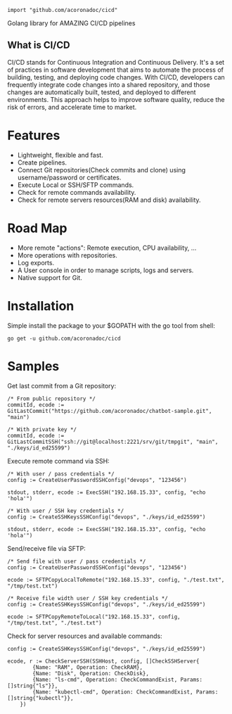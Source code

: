 ```
import "github.com/acoronadoc/cicd"
```

Golang library for AMAZING CI/CD pipelines

## What is CI/CD

CI/CD stands for Continuous Integration and Continuous Delivery. It's a set of practices in software development that aims to automate the process of building, testing, and deploying code changes. With CI/CD, developers can frequently integrate code changes into a shared repository, and those changes are automatically built, tested, and deployed to different environments. This approach helps to improve software quality, reduce the risk of errors, and accelerate time to market.

# Features

* Lightweight, flexible and fast.
* Create pipelines.
* Connect Git repositories(Check commits and clone) using username/password or certificates.
* Execute Local or SSH/SFTP commands.
* Check for remote commands availability.
* Check for remote servers resources(RAM and disk) availability.

# Road Map

* More remote "actions": Remote execution, CPU availability, ...
* More operations with repositories.
* Log exports.
* A User console in order to manage scripts, logs and servers.
* Native support for Git.

# Installation

Simple install the package to your $GOPATH with the go tool from shell:

```
go get -u github.com/acoronadoc/cicd
```

# Samples

Get last commit from a Git repository:

```
/* From public repository */
commitId, ecode := GitLastCommit("https://github.com/acoronadoc/chatbot-sample.git", "main")

/* With private key */
commitId, ecode := GitLastCommitSSH("ssh://git@localhost:2221/srv/git/tmpgit", "main", "./keys/id_ed25599")
```

Execute remote command via SSH:

```
/* With user / pass credentials */
config := CreateUserPasswordSSHConfig("devops", "123456")

stdout, stderr, ecode := ExecSSH("192.168.15.33", config, "echo 'hola'")

/* With user / SSH key credentials */
config := CreateSSHKeysSSHConfig("devops", "./keys/id_ed25599")

stdout, stderr, ecode := ExecSSH("192.168.15.33", config, "echo 'hola'")
```

Send/receive file via SFTP:

```
/* Send file with user / pass credentials */
config := CreateUserPasswordSSHConfig("devops", "123456")

ecode := SFTPCopyLocalToRemote("192.168.15.33", config, "./test.txt", "/tmp/test.txt")

/* Receive file width user / SSH key credentials */
config := CreateSSHKeysSSHConfig("devops", "./keys/id_ed25599")

ecode := SFTPCopyRemoteToLocal("192.168.15.33", config, "/tmp/test.txt", "./test.txt")
```

Check for server resources and available commands:

```
config := CreateSSHKeysSSHConfig("devops", "./keys/id_ed25599")

ecode, r := CheckServerSSH(SSHHost, config, []CheckSSHServer{
		{Name: "RAM", Operation: CheckRAM},
		{Name: "Disk", Operation: CheckDisk},
		{Name: "ls-cmd", Operation: CheckCommandExist, Params: []string{"ls"}},
		{Name: "kubectl-cmd", Operation: CheckCommandExist, Params: []string{"kubectl"}},
	})
```